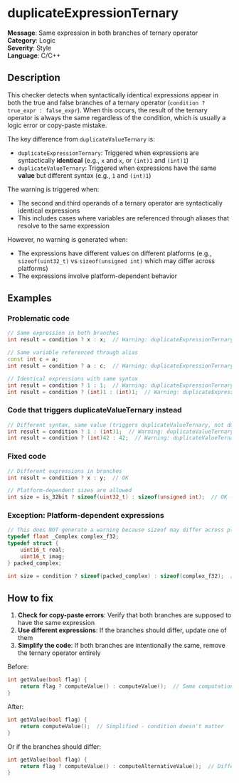 # duplicateExpressionTernary

**Message**: Same expression in both branches of ternary operator<br/>
**Category**: Logic<br/>
**Severity**: Style<br/>
**Language**: C/C++

## Description

This checker detects when syntactically identical expressions appear in both the true and false branches of a ternary operator (`condition ? true_expr : false_expr`). When this occurs, the result of the ternary operator is always the same regardless of the condition, which is usually a logic error or copy-paste mistake.

The key difference from `duplicateValueTernary` is:
- `duplicateExpressionTernary`: Triggered when expressions are syntactically **identical** (e.g., `x` and `x`, or `(int)1` and `(int)1`)
- `duplicateValueTernary`: Triggered when expressions have the same **value** but different syntax (e.g., `1` and `(int)1`)

The warning is triggered when:
- The second and third operands of a ternary operator are syntactically identical expressions
- This includes cases where variables are referenced through aliases that resolve to the same expression

However, no warning is generated when:
- The expressions have different values on different platforms (e.g., `sizeof(uint32_t)` vs `sizeof(unsigned int)` which may differ across platforms)
- The expressions involve platform-dependent behavior

## Examples

### Problematic code

```cpp
// Same expression in both branches
int result = condition ? x : x;  // Warning: duplicateExpressionTernary

// Same variable referenced through alias
const int c = a;
int result = condition ? a : c;  // Warning: duplicateExpressionTernary

// Identical expressions with same syntax
int result = condition ? 1 : 1;  // Warning: duplicateExpressionTernary
int result = condition ? (int)1 : (int)1;  // Warning: duplicateExpressionTernary
```

### Code that triggers duplicateValueTernary instead

```cpp
// Different syntax, same value (triggers duplicateValueTernary, not duplicateExpressionTernary)
int result = condition ? 1 : (int)1;  // Warning: duplicateValueTernary
int result = condition ? (int)42 : 42;  // Warning: duplicateValueTernary
```

### Fixed code

```cpp
// Different expressions in branches
int result = condition ? x : y;  // OK

// Platform-dependent sizes are allowed
int size = is_32bit ? sizeof(uint32_t) : sizeof(unsigned int);  // OK - may differ on platforms
```

### Exception: Platform-dependent expressions

```cpp
// This does NOT generate a warning because sizeof may differ across platforms
typedef float _Complex complex_f32;
typedef struct {
    uint16_t real;
    uint16_t imag;
} packed_complex;

int size = condition ? sizeof(packed_complex) : sizeof(complex_f32);  // OK
```

## How to fix

1. **Check for copy-paste errors**: Verify that both branches are supposed to have the same expression
2. **Use different expressions**: If the branches should differ, update one of them
3. **Simplify the code**: If both branches are intentionally the same, remove the ternary operator entirely

Before:
```cpp
int getValue(bool flag) {
    return flag ? computeValue() : computeValue();  // Same computation in both branches
}
```

After:
```cpp
int getValue(bool flag) {
    return computeValue();  // Simplified - condition doesn't matter
}
```

Or if the branches should differ:
```cpp
int getValue(bool flag) {
    return flag ? computeValue() : computeAlternativeValue();  // Different computations
}
```